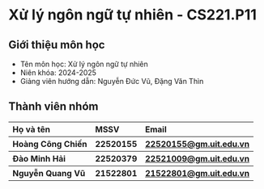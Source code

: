 <h1> Xử lý ngôn ngữ tự nhiên - CS221.P11 </h1>
<h2> Giới thiệu môn học </h2>
<ul>
<li>Tên môn học: Xử lý ngôn ngữ tự nhiên</li>
<li>Niên khóa: 2024-2025</li>
<li>Giảng viên hướng dẫn: Nguyễn Đức Vũ, Đặng Văn Thìn</li>
</ul>
<h2> Thành viên nhóm </h2>
<table>
  <tr>
    <th align="left"> Họ và tên </th>
    <th align="left"> MSSV </th>
    <th align="left"> Email </th>
  </tr>
  <tr>
    <th align="left"> Hoàng Công Chiến </th>
    <th align="left"> 22520155 </th>
    <th align="left"> <a href="22520155@gm.uit.edu.vn" >22520155@gm.uit.edu.vn</a> </th>
  </tr>
  <tr>
    <th align="left"> Đào Minh Hải </th>
    <th align="left"> 22520379 </th>
    <th align="left"> <a href="22520379@gm.uit.edu.vn" >22521009@gm.uit.edu.vn</a> </th>
  </tr>
  <tr>
    <th align="left"> Nguyễn Quang Vũ </th>
    <th align="left"> 21522801 </th>
    <th align="left"> <a href="21522801@gm.uit.edu.vn" >21522801@gm.uit.edu.vn</a> </th>
  </tr>
</table>

